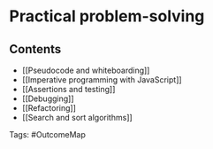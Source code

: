 # Practical problem-solving
## Contents
- [[Pseudocode and whiteboarding]]
- [[Imperative programming with JavaScript]]
- [[Assertions and testing]]
- [[Debugging]]
- [[Refactoring]]
- [[Search and sort algorithms]]

Tags: #OutcomeMap
